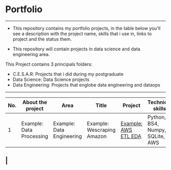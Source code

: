# Portfolio

---

- This repository contains my portfolio projects, in the table below you'll see a description with the project name, skills that i use in, links to project and the status them.
 
- This repository will contain projects in data science and data engineering area.


This Project contains 3 principals folders:

- C.E.S.A.R: Projects that i did during my postgraduate
- Data Science: Data Science projects
- Data Engineering: Projects that englobe data engineering and dataops 

---
| No. |    About the project  |Area|            Title                 |        Project       | Technical skills       |  Completed   |
|---- |   -------------------- |---| ------------------------------ |     -------------   |--------------- |  ---------   |
|1    |   Example: Data Processing   | Example: Data Engineering |     Example: Wescraping Amazon  | [Example: AWS ETL EDA ](https://google.com)    | Python, BS4, Numpy, SQLite, AWS |       &#9745;  &#10064;
|
---


<!--- |7    |   Machine Learning for Process Optimization  | Delivery time prediction   | [Predicting total delivery time for delivery optimization]()           | Python, Scikit-learn, Pandas, Seaborn, XGBoost |       &#9744; | --->
